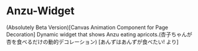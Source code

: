 # Anzu-Widget
(Absolutely Beta Version)[Canvas Animation Component for Page Decoration] Dynamic widget that shows Anzu eating apricots.(杏子ちゃんが杏を食べるだけの動的デコレーション) [あんずはあんずが食べたい! より]
